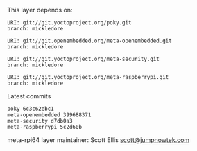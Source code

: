 This layer depends on:

    URI: git://git.yoctoproject.org/poky.git
    branch: mickledore

    URI: git://git.openembedded.org/meta-openembedded.git
    branch: mickledore

    URI: git://git.yoctoproject.org/meta-security.git
    branch: mickledore

    URI: git://git.yoctoproject.org/meta-raspberrypi.git
    branch: mickledore

Latest commits

    poky 6c3c62ebc1
    meta-openembedded 399688371
    meta-security d7db0a3
    meta-raspberrypi 5c2d60b

meta-rpi64 layer maintainer: Scott Ellis <scott@jumpnowtek.com>
